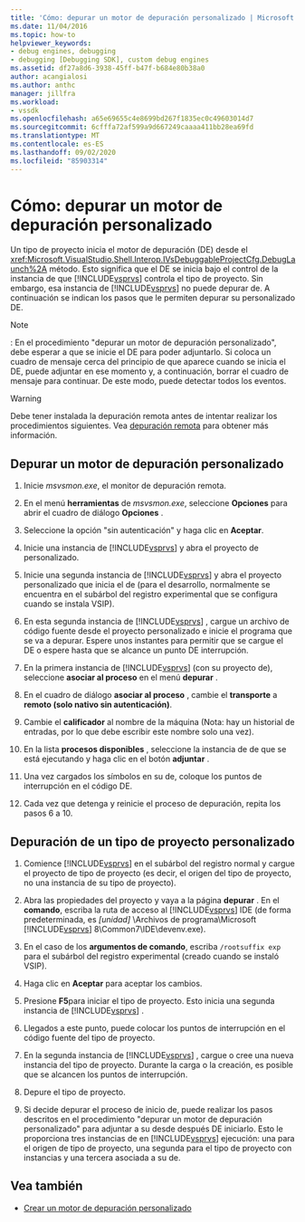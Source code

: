 ```yaml
---
title: 'Cómo: depurar un motor de depuración personalizado | Microsoft Docs'
ms.date: 11/04/2016
ms.topic: how-to
helpviewer_keywords:
- debug engines, debugging
- debugging [Debugging SDK], custom debug engines
ms.assetid: df27a8d6-3938-45ff-b47f-b684e80b38a0
author: acangialosi
ms.author: anthc
manager: jillfra
ms.workload:
- vssdk
ms.openlocfilehash: a65e69655c4e8699bd267f1835ec0c49603014d7
ms.sourcegitcommit: 6cfffa72af599a9d667249caaaa411bb28ea69fd
ms.translationtype: MT
ms.contentlocale: es-ES
ms.lasthandoff: 09/02/2020
ms.locfileid: "85903314"
---
```

# <a name="how-to-debug-a-custom-debug-engine"></a>Cómo: depurar un motor de depuración personalizado
Un tipo de proyecto inicia el motor de depuración (DE) desde el <xref:Microsoft.VisualStudio.Shell.Interop.IVsDebuggableProjectCfg.DebugLaunch%2A> método. Esto significa que el DE se inicia bajo el control de la instancia de que [!INCLUDE[vsprvs](../../code-quality/includes/vsprvs_md.md)] controla el tipo de proyecto. Sin embargo, esa instancia de [!INCLUDE[vsprvs](../../code-quality/includes/vsprvs_md.md)] no puede depurar de. A continuación se indican los pasos que le permiten depurar su personalizado DE.

> [!NOTE]
> : En el procedimiento "depurar un motor de depuración personalizado", debe esperar a que se inicie el DE para poder adjuntarlo. Si coloca un cuadro de mensaje cerca del principio de que aparece cuando se inicia el DE, puede adjuntar en ese momento y, a continuación, borrar el cuadro de mensaje para continuar. De este modo, puede detectar todos los eventos.

> [!WARNING]
> Debe tener instalada la depuración remota antes de intentar realizar los procedimientos siguientes. Vea [depuración remota](../../debugger/remote-debugging.md) para obtener más información.

## <a name="debug-a-custom-debug-engine"></a>Depurar un motor de depuración personalizado

1. Inicie *msvsmon.exe*, el monitor de depuración remota.

2. En el menú **herramientas** de *msvsmon.exe*, seleccione **Opciones** para abrir el cuadro de diálogo **Opciones** .

3. Seleccione la opción "sin autenticación" y haga clic en **Aceptar**.

4. Inicie una instancia de [!INCLUDE[vsprvs](../../code-quality/includes/vsprvs_md.md)] y abra el proyecto de personalizado.

5. Inicie una segunda instancia de [!INCLUDE[vsprvs](../../code-quality/includes/vsprvs_md.md)] y abra el proyecto personalizado que inicia el de (para el desarrollo, normalmente se encuentra en el subárbol del registro experimental que se configura cuando se instala VSIP).

6. En esta segunda instancia de [!INCLUDE[vsprvs](../../code-quality/includes/vsprvs_md.md)] , cargue un archivo de código fuente desde el proyecto personalizado e inicie el programa que se va a depurar. Espere unos instantes para permitir que se cargue el DE o espere hasta que se alcance un punto DE interrupción.

7. En la primera instancia de [!INCLUDE[vsprvs](../../code-quality/includes/vsprvs_md.md)] (con su proyecto de), seleccione **asociar al proceso** en el menú **depurar** .

8. En el cuadro de diálogo **asociar al proceso** , cambie el **transporte** a **remoto (solo nativo sin autenticación)**.

9. Cambie el **calificador** al nombre de la máquina (Nota: hay un historial de entradas, por lo que debe escribir este nombre solo una vez).

10. En la lista **procesos disponibles** , seleccione la instancia de de que se está ejecutando y haga clic en el botón **adjuntar** .

11. Una vez cargados los símbolos en su de, coloque los puntos de interrupción en el código DE.

12. Cada vez que detenga y reinicie el proceso de depuración, repita los pasos 6 a 10.

## <a name="debug-a-custom-project-type"></a>Depuración de un tipo de proyecto personalizado

1. Comience [!INCLUDE[vsprvs](../../code-quality/includes/vsprvs_md.md)] en el subárbol del registro normal y cargue el proyecto de tipo de proyecto (es decir, el origen del tipo de proyecto, no una instancia de su tipo de proyecto).

2. Abra las propiedades del proyecto y vaya a la página **depurar** . En el **comando**, escriba la ruta de acceso al [!INCLUDE[vsprvs](../../code-quality/includes/vsprvs_md.md)] IDE (de forma predeterminada, es *[unidad]* \Archivos de programa\Microsoft [!INCLUDE[vsprvs](../../code-quality/includes/vsprvs_md.md)] 8\Common7\IDE\devenv.exe).

3. En el caso de los **argumentos de comando**, escriba `/rootsuffix exp` para el subárbol del registro experimental (creado cuando se instaló VSIP).

4. Haga clic en **Aceptar** para aceptar los cambios.

5. Presione **F5**para iniciar el tipo de proyecto. Esto inicia una segunda instancia de [!INCLUDE[vsprvs](../../code-quality/includes/vsprvs_md.md)] .

6. Llegados a este punto, puede colocar los puntos de interrupción en el código fuente del tipo de proyecto.

7. En la segunda instancia de [!INCLUDE[vsprvs](../../code-quality/includes/vsprvs_md.md)] , cargue o cree una nueva instancia del tipo de proyecto. Durante la carga o la creación, es posible que se alcancen los puntos de interrupción.

8. Depure el tipo de proyecto.

9. Si decide depurar el proceso de inicio de, puede realizar los pasos descritos en el procedimiento "depurar un motor de depuración personalizado" para adjuntar a su desde después DE iniciarlo. Esto le proporciona tres instancias de en [!INCLUDE[vsprvs](../../code-quality/includes/vsprvs_md.md)] ejecución: una para el origen de tipo de proyecto, una segunda para el tipo de proyecto con instancias y una tercera asociada a su de.

## <a name="see-also"></a>Vea también
- [Crear un motor de depuración personalizado](../../extensibility/debugger/creating-a-custom-debug-engine.md)
